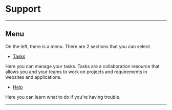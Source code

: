 # Support

---

## Menu

On the left, there is a menu. There are 2 sections that you can select.

- <a href="/support/tasks">Tasks</a>

Here you can manage your tasks. 
Tasks are a collaboration resource that allows you and your teams to work on projects and requirements in websites and applications. 

- <a href="/support/help">Help</a>

Here you can learn what to do if you're having trouble.

---